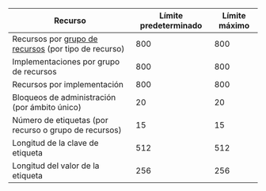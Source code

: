 | Recurso | Límite predeterminado | Límite máximo |
| --- | --- | --- |
| Recursos por [grupo de recursos](../articles/resource-group-overview.md#resource-groups) (por tipo de recurso) |800 |800 |
| Implementaciones por grupo de recursos |800 |800 |
| Recursos por implementación |800 |800 |
| Bloqueos de administración (por ámbito único) |20 |20 |
| Número de etiquetas (por recurso o grupo de recursos) |15 |15 |
| Longitud de la clave de etiqueta |512 |512 |
| Longitud del valor de la etiqueta |256 |256 |

<!---HONumber=AcomDC_0211_2016-->